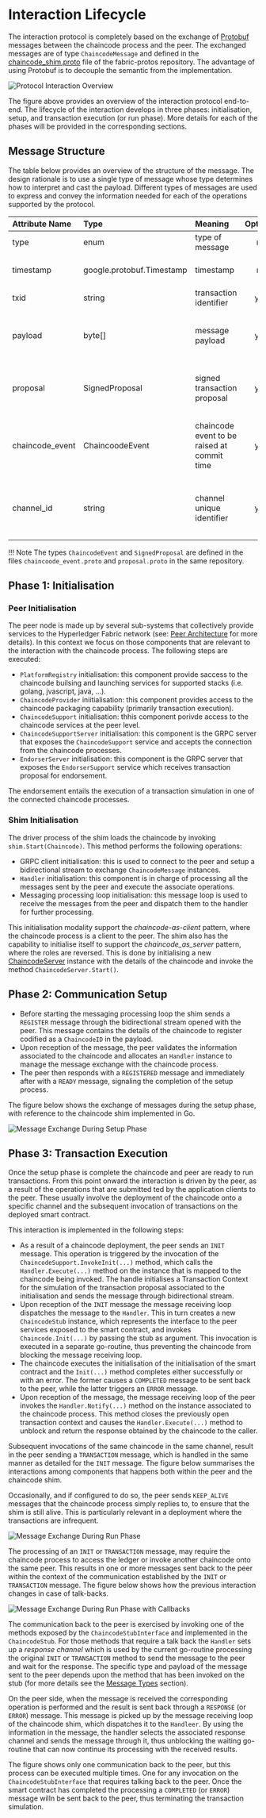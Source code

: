 # Interaction Lifecycle

The interaction protocol is completely based on the exchange of [Protobuf](https://developers.google.com/protocol-buffers) messages between the chaincode process and the peer. The exchanged messages are of type `ChaincodeMessage` and defined in  the [chaincode_shim.proto](https://github.com/hyperledger/fabric-protos/blob/master/peer/chaincode_shim.proto) file of the fabric-protos repository. The advantage of using Protobuf is to decouple the semantic from the implementation.

![Protocol Interaction Overview](../../images/protocol-overview.png)

The figure above provides an overview of the interaction protocol end-to-end. The lifecycle of the interaction develops in three phases: initialisation, setup, and transaction execution (or run phase). More details for each of the phases will be provided in the corresponding sections.

## Message Structure

The table below provides an overview of the structure of the message. The design rationale is  to use a single type of message whose type determines how to interpret and cast the payload. Different types of messages are used to express and convey the information needed for each of the operations supported by the protocol.

| Attribute Name   | Type                       | Meaning                                      | Optional | Comments                                               |
:------------------|:---------------------------|:---------------------------------------------|:--------:|:-------------------------------------------------------|
| type             | enum                       | type of message                              | no       |                                                        |
| timestamp        | google.protobuf.Timestamp  | timestamp                                    | no       | message creation time                                  |
| txid             | string                     | transaction identifier                       | yes      |                                                        |
| payload          | byte[]                     | message payload                              | yes      | contains different information based on type           |
| proposal         | SignedProposal             | signed transaction proposal                  | yes      | contains the transaction proposal to simulate          |
| chaincode_event  | ChaincoodeEvent            | chaincode event to be raised at commit time  | yes      | set by the chaincode shim if events need to be raised  |
| channel_id       | string                     | channel unique identifier                    | yes      | specifies the channel the transaction belongs to       |

!!! Note
    The types `ChaincodeEvent` and `SignedProposal` are defined in the files `chaincoode_event.proto` and `proposal.proto` in the same repository.

## Phase 1: Initialisation

### Peer Initialisation

The peer node is made up by several sub-systems that collectively provide services to the Hyperledger Fabric network (see: [Peer Architecture](../peer-architecture/index.md) for more details). In this context we focus on those components that are relevant to the interaction with the chaincode process. The following steps are executed:

- `PlatformRegistry` initialisation: this component provide saccess to the chaincode builsing and launching services for supported stacks (i.e. golang, jvascript, java, ...).
- `ChaincodeProvider` iniitialisation: this component provides access to the chaincode packaging capability (primarily transaction execution).
- `ChaincodeSupport` initialisation: thhis component porivde access to the chaincode services at the peer level.
- `ChaincodeSupportServer` initialisation: this component is the GRPC server that exposes the `ChaincodeSupport` service and accepts the connection from the chaincode processes.
- `EndorserServer` initialisation: this component is the GRPC server that exposes the `EndorserSupport` service which receives transaction proposal for endorsement.

The endorsement entails the execution of a transaction simulation in one of the connected chaincode processes.

### Shim Initialisation

The driver process of the shim loads the chaincode by invoking `shim.Start(Chaincode)`. This method performs the following operations:

- GRPC client initialisation: this is used to connect to the peer and setup a bidirectional stream to exchange `ChaincodeMessage` instances.
- `Handler` initialisation: this component is in charge of processing all the messages sent by the peer and execute the associate operations.
- Messaging processing loop initialisation: this message loop is used to receive the messages from the peer and dispatch them to the handler for further processing.

This initialisation modality support the _chaincode-as-client_ pattern, where the chaincode process is a client to the peer. The shim also has the capability to initialise itself to support the _chaincode_as_server_ pattern, where the roles are reversed. This is done by initialising a new [ChaincodeServer](https://github.com/hyperledger/fabric-chaincode-go/blob/master/shim/chaincodeserver.go) instance with the details of the chaincode and invoke the method `ChaincodeServer.Start()`.

## Phase 2: Communication Setup

- Before starting the messaging processing loop the shim sends a `REGISTER` message through the bidirectional stream opened with the peer. This message contains the details of the chaincode to register codified as a `ChaincodeID` in the payload.
- Upon reception of the message, the peer validates the information associated to the chaincode and allocates an `Handler` instance to manage the message exchange with the chaincode process.
- The peer then responds with a `REGISTERED` message and immediately after with a `READY` message, signaling the completion of the setup process.

The figure below shows the exchange of messages during the setup phase, with reference to the chaincode shim implemented in Go.

![Message Exchange During Setup Phase](../../images/protocol-setup.png)

## Phase 3: Transaction Execution

Once the setup phase is complete the chaincode and peer are ready to run transactions. From this point onward the interaction is driven by the peer, as a result of the operations that are submitted ted by the application clients to the peer. These usually involve the deployment of the chaincode onto a specific channel and the subsequent invocation of transactions on the deployed smart contract.

This interaction is implemented in the following steps:

- As a result of a chaincode deployment, the peer sends an `INIT` message. This operation is triggered by the invocation of the `ChaincodeSupport.InvokeInit(...)` method, which calls the `Handler.Execute(...)` method on the instance that is mapped to the chaincode being invoked. The handle initialises a Transaction Context for the simulation of the transaction proposal associated to the initialisation and sends the message through bidirectional stream.
- Upon reception of the `INIT` message the message receiving loop dispatches the message to the `Handler`. This in turn creates a new `ChaincodeStub` instance, which represents the interface to the peer services exposed to the smart contract, and invokes `Chaincode.Init(...)` by passing the stub as argument. This invocation is executed in a separate go-routine, thus preventing the chaincode from blocking the message receiving loop.
- The chaincode executes the initialisation of the initialisation of the smart contract and the `Init(...)` method completes either successfully or with an error. The former causes a `COMPLETED` message to be sent back to the peer, while the latter triggers an `ERROR` message.
- Upon reception of the message, the message receiving loop of the peer invokes the `Handler.Notify(...)` method on the instance associated to the chaincode process. This method closes the previously open transaction context and causes the `Handler.Execute(...)` method to unblock and return the response obtained by the chaincode to the caller.
  
Subsequent invocations of the same chaincode in the same channel, result in the peer sending a `TRANSACTION` message, which is handled in the same manner as detailed for the `INIT` message. The figure below summarises the interactions among components that happens both within the peer and the chaincode shim.

Occasionally, and if configured to do so, the peer sends `KEEP_ALIVE` messages that the chaincode process simply replies to, to ensure that the shim is still alive. This is particularly relevant in a deployment where the transactions are infrequent.

![Message Exchange During Run Phase](../../images/protocol-run.png)

The processing of an `INIT` or `TRANSACTION` message, may require the chaincode process to access the ledger or invoke another chaincode onto the same peer. This results in one or more messages sent back to the peer within the context of the communication established by the `INIT` or `TRANSACTION` message. The figure below shows how the previous interaction changes in case of talk-backs.

![Message Exchange During Run Phase with Callbacks](../../images/protocol-run-callback.png)

The communication back to the peer is exercised by invoking one of the methods exposed by the `ChaincodeStubInterface` and implemented in the `ChaincodeStub`. For those methods that require a talk back the `Handler` sets up a _response channel_ which is used by the current go-routine processing the original `INIT` or `TRANSACTION` method to send the message to the peer and wait for the response.  The specific type and payload of the message sent to the peer depends upon the method that has been invoked on the stub (for more details see the [Message Types](messages.md) section).

On the peer side, when the message is received the corresponding operation is performed and the result is sent back through a `RESPONSE` (or `ERROR`) message. This message is picked up by the message receiving loop of the chaincode shim, which dispatches it to the `Handleer`. By using the information in the message, the handler selects the associated response channel and sends the message through it, thus unblocking the waiting go-routine that can now continue its processing with the received results.

The figure shows only one communication back to the peer, but this process can be executed multiple times. One for any invocation on the `ChaincodeStubInterface` that requires talking back to the peer. Once the smart contract has completed the processing a `COMPLETED` (or `ERROR`) message willn be sent back to the peer, thus terminating the transaction simulation.
